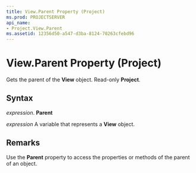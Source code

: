 ```yaml
---
title: View.Parent Property (Project)
ms.prod: PROJECTSERVER
api_name:
- Project.View.Parent
ms.assetid: 12356d50-a547-d3ba-8124-70263cfebd96
---
```



# View.Parent Property (Project)

Gets the parent of the  **View** object. Read-only **Project**.


## Syntax

 _expression_. **Parent**

 _expression_ A variable that represents a **View** object.


## Remarks

Use the  **Parent** property to access the properties or methods of the parent of an object.


